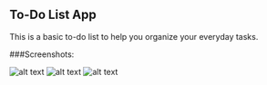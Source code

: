 ## To-Do List App

This is a basic to-do list to help you organize your everyday tasks.

###Screenshots:

![alt text](https://imgur.com/99ibhuU)
![alt text](https://imgur.com/fR9vvZn)
![alt text](https://imgur.com/Zf4lzDY)
